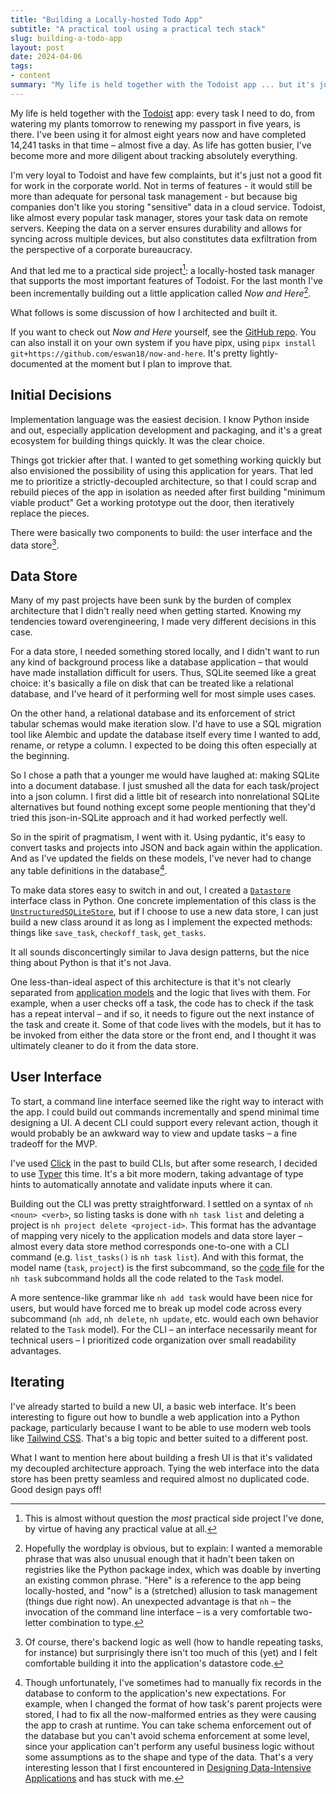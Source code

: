 ```yaml
---
title: "Building a Locally-hosted Todo App"
subtitle: "A practical tool using a practical tech stack"
slug: building-a-todo-app
layout: post
date: 2024-04-06
tags:
- content
summary: "My life is held together with the Todoist app ... but it's just not a good fit for work in the corporate world. And that led me to a practical side project."
---
```


My life is held together with the [Todoist](https://todoist.com) app:
every task I need to do, from watering my plants tomorrow to renewing my passport in five years, is there.
I've been using it for almost eight years now and have completed 14,241 tasks in that time – almost five a day.
As life has gotten busier, I've become more and more diligent about tracking absolutely everything.

I'm very loyal to Todoist and have few complaints, but it's just not a good fit for work in the corporate world.
Not in terms of features - it would still be more than adequate for personal task management - but because big companies don't like you storing "sensitive" data in a cloud service.
Todoist, like almost every popular task manager, stores your task data on remote servers.
Keeping the data on a server ensures durability and allows for syncing across multiple devices, but also constitutes data exfiltration from the perspective of a corporate bureaucracy.

And that led me to a practical side project[^practical-side-project]: a locally-hosted task manager that supports the most important features of Todoist.
For the last month I've been incrementally building out a little application called *Now and Here*[^now-and-here-name].

What follows is some discussion of how I architected and built it.

If you want to check out *Now and Here* yourself, see the [GitHub repo](https://github.com/eswan18/now-and-here).
You can also install it on your own system if you have pipx, using `pipx install git+https://github.com/eswan18/now-and-here`.
It's pretty lightly-documented at the moment but I plan to improve that.

## Initial Decisions

Implementation language was the easiest decision.
I know Python inside and out, especially application development and packaging, and it's a great ecosystem for building things quickly.
It was the clear choice.

Things got trickier after that.
I wanted to get something working quickly but also envisioned the possibility of using this application for years.
That led me to prioritize a strictly-decoupled architecture, so that I could scrap and rebuild pieces of the app in isolation as needed after first building "minimum viable product"
Get a working prototype out the door, then iteratively replace the pieces.

There were basically two components to build: the user interface and the data store[^2-components].

## Data Store

Many of my past projects have been sunk by the burden of complex architecture that I didn't really need when getting started.
Knowing my tendencies toward overengineering, I made very different decisions in this case.

For a data store, I needed something stored locally, and I didn't want to run any kind of background process like a database application – that would have made installation difficult for users.
Thus, SQLite seemed like a great choice: it's basically a file on disk that can be treated like a relational database, and I've heard of it performing well for most simple uses cases.

On the other hand, a relational database and its enforcement of strict tabular schemas would make iteration slow.
I'd have to use a SQL migration tool like Alembic and update the database itself every time I wanted to add, rename, or retype a column.
I expected to be doing this often especially at the beginning.

So I chose a path that a younger me would have laughed at: making SQLite into a document database.
I just smushed all the data for each task/project into a json column.
I first did a little bit of research into nonrelational SQLite alternatives but found nothing except some people mentioning that they'd tried this json-in-SQLite approach and it had worked perfectly well.

So in the spirit of pragmatism, I went with it.
Using pydantic, it's easy to convert tasks and projects into JSON and back again within the application.
And as I've updated the fields on these models, I've never had to change any table definitions in the database[^update-models].

To make data stores easy to switch in and out, I created a [`Datastore`](https://github.com/eswan18/now-and-here/blob/f670cadd79ec2a2dc7906bafc84ec1c6c6bfce69/now_and_here/datastore/datastore.py) interface class in Python.
One concrete implementation of this class is the [`UnstructuredSQLiteStore`](https://github.com/eswan18/now-and-here/blob/f670cadd79ec2a2dc7906bafc84ec1c6c6bfce69/now_and_here/datastore/sqlite_store/unstructed_sqlite_store.py), but if I choose to use a new data store, I can just build a new class around it as long as I implement the expected methods: things like `save_task`, `checkoff_task`, `get_tasks`.

It all sounds disconcertingly similar to Java design patterns, but the nice thing about Python is that it's not Java.

One less-than-ideal aspect of this architecture is that it's not clearly separated from [application models](https://github.com/eswan18/now-and-here/tree/f670cadd79ec2a2dc7906bafc84ec1c6c6bfce69/now_and_here/models) and the logic that lives with them.
For example, when a user checks off a task, the code has to check if the task has a repeat interval – and if so, it needs to figure out the next instance of the task and create it.
Some of that code lives with the models, but it has to be invoked from either the data store or the front end, and I thought it was ultimately cleaner to do it from the data store.

## User Interface

To start, a command line interface seemed like the right way to interact with the app.
I could build out commands incrementally and spend minimal time designing a UI.
A decent CLI could support every relevant action, though it would probably be an awkward way to view and update tasks – a fine tradeoff for the MVP.

I've used [Click](https://click.palletsprojects.com/en/8.1.x/) in the past to build CLIs, but after some research, I decided to use [Typer](https://typer.tiangolo.com) this time.
It's a bit more modern, taking advantage of type hints to automatically annotate and validate inputs where it can.

Building out the CLI was pretty straightforward.
I settled on a syntax of `nh <noun> <verb>`, so listing tasks is done with `nh task list` and deleting a project is `nh project delete <project-id>`.
This format has the advantage of mapping very nicely to the application models and data store layer – almost every data store method corresponds one-to-one with a CLI command (e.g. `list_tasks()` is `nh task list`).
And with this format, the model name (`task`, `project`) is the first subcommand, so the [code file](https://github.com/eswan18/now-and-here/blob/f670cadd79ec2a2dc7906bafc84ec1c6c6bfce69/now_and_here/cli_app/task.py) for the `nh task` subcommand holds all the code related to the `Task` model.

A more sentence-like grammar like `nh add task` would have been nice for users, but would have forced me to break up model code across every subcommand (`nh add`, `nh delete`, `nh update`, etc. would each own behavior related to the `Task` model).
For the CLI – an interface necessarily meant for technical users – I prioritized code organization over small readability advantages.

## Iterating

I've already started to build a new UI, a basic web interface.
It's been interesting to figure out how to bundle a web application into a Python package, particularly because I want to be able to use modern web tools like [Tailwind CSS](https://tailwindcss.com).
That's a big topic and better suited to a different post.

What I want to mention here about building a fresh UI is that it's validated my decoupled architecture approach.
Tying the web interface into the data store has been pretty seamless and required almost no duplicated code.
Good design pays off!

[^practical-side-project]: This is almost without question the *most* practical side project I've done, by virtue of having any practical value at all.
[^now-and-here-name]: Hopefully the wordplay is obvious, but to explain: I wanted a memorable phrase that was also unusual enough that it hadn't been taken on registries like the Python package index, which was doable by inverting an existing common phrase. "Here" is a reference to the app being locally-hosted, and "now" is a (stretched) allusion to task management (things due right now). An unexpected advantage is that `nh` – the invocation of the command line interface – is a very comfortable two-letter combination to type.
[^2-components]: Of course, there's backend logic as well (how to handle repeating tasks, for instance) but surprisingly there isn't too much of this (yet) and I felt comfortable building it into the application's datastore code.
[^update-models]: Though unfortunately, I've sometimes had to manually fix records in the database to conform to the application's new expectations. For example, when I changed the format of how task's parent projects were stored, I had to fix all the now-malformed entries as they were causing the app to crash at runtime. You can take schema enforcement out of the database but you can't avoid schema enforcement at some level, since your application can't perform any useful business logic without some assumptions as to the shape and type of the data. That's a very interesting lesson that I first encountered in [Designing Data-Intensive Applications](https://www.oreilly.com/library/view/designing-data-intensive-applications/9781491903063/) and has stuck with me.
